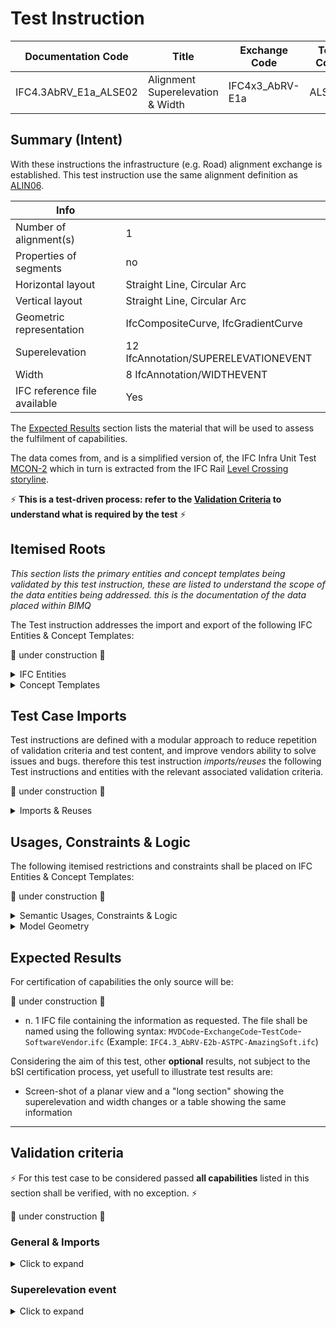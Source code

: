 # Test Instruction

| Documentation Code    | Title                            | Exchange Code   | Test Code | Author        | Data Owner | Version | Date       |
| --------------------- | -------------------------------- | --------------- | --------- | ------------- | ---------- | ------- | ---------- |
| IFC4.3AbRV_E1a_ALSE02 | Alignment Superelevation & Width | IFC4x3_AbRV-E1a | ALSE02    | Lars WIkström | FTIA       | 1.0     | 07.01.2022 |


## Summary (Intent)

With these instructions the infrastructure (e.g. Road) alignment exchange is established. This test instruction use the same alignment definition as [ALIN06](../ALIN06).

| Info                         |                                      |
| ---------------------------- | ------------------------------------ |
| Number of alignment(s)       | 1                                    |
| Properties of segments       | no                                   |
| Horizontal layout            | Straight Line, Circular Arc          |
| Vertical layout              | Straight Line, Circular Arc          |
| Geometric representation     | IfcCompositeCurve, IfcGradientCurve  |
| Superelevation               | 12 IfcAnnotation/SUPERELEVATIONEVENT |
| Width                        | 8 IfcAnnotation/WIDTHEVENT           |
| IFC reference file available | Yes                                  |

The [Expected Results](#Expected-Results) section lists the material that will be used to assess the fulfilment of capabilities.

The data comes from, and is a simplified version of, the IFC Infra Unit Test [MCON-2](https://github.com/bSI-InfraRoom/IFC-infra-unit-test/tree/main/MCON-2) which in turn is extracted from the IFC Rail [Level Crossing storyline](https://github.com/IFCRail/IFC-Rail-Unit-Test/tree/master/8_Storylines%20Test%20(SL)/SL08_Level%20Crossing). 

:zap: **This is a test-driven process: refer to the [Validation Criteria](#Validation-Criteria) to understand what is required by the test** :zap:

## Itemised Roots
*This section lists the primary entities and concept templates being validated by this test instruction, these are listed to understand the scope of the data entities being addressed. this is the documentation of the data placed within BIMQ*

The Test instruction addresses the import and export of the following IFC Entities & Concept Templates:

:construction: under construction :construction:

<details><summary>IFC Entities</summary>

These entities represent a test-specific subset of the wider AbRV_Ex exchange and the overall AbRV MVD. **The scope of the test shall not be used as a definitive scope of the exchange, or of the entire MVD.**

- Inherited from imported tests:
  - Model setup
    - *IfcSite*
    - *IfcRoad*
    - *IfcRepresentationContext*
    - *IfcMapConversion*
    - *IfcProjectedCRS*
    - *IfcUnitAssignment*
  - Alignment
    - *IfcAlignment*
    - *IfcAlignmentHorizontal*
    - *IfcAlignmentVertical*
    - *IfcAlignmentSegment*
    - *IfcAlignmentHorizontalSegment*
    - *IfcAlignmentVerticalSegment*
    - *IfcCompositeCurve*
    - *IfcGradientCurve*
    - *IfcCurveSegment*
    - *IfcLine*
    - *IfcCircle*
- For this test instruction:
  - *IfcAnnotation*
  - *IfcPropertySet*
  - *IfcPropertySingleValue*
  - *IfcPropertyEnumeratedValue*
  - *IfcLinearPlacement*

</details>

<details><summary>Concept Templates</summary>

These concept templates represent a test-specific subset of the wider AbRV_Ex exchange and the overall AbRV MVD, that must be correctly exported to meet the validation criteria. **The scope of the test shall not be used as a definitive scope of the exchange, or of the entire MVD.**

- Inherited from imported tests:
  - *Project Units*
  - *Project Representation Context*
  - *Project Global Positioning*
  - *Spatial Decomposition*
  - *Spatial Composition*
  - *Spatial Container*
  - *Alignment Decomposition*
  - *Alignment Geometry Gradient*
  - *Product Local Placement*

- For this test instruction:
  - *Product Linear Placement*
  - *Property Sets for Objects*


</details>

## Test Case Imports
Test instructions are defined with a modular approach to reduce repetition of validation criteria and test content, and improve vendors ability to solve issues and bugs. therefore this test instruction *imports/reuses* the following Test instructions and entities with the relevant associated validation criteria.

:construction: under construction :construction:

<details><summary>Imports & Reuses</summary>

| TI Code                                                      | Test Instruction Title          | Comments                                                     |
| ------------------------------------------------------------ | ------------------------------- | ------------------------------------------------------------ |
| [**IFC4x3_AbRV-E1a-ALIN06**](https://github.com/bSI-InfraRoom/MVD-Infra-Test-Instructions/blob/develop/E1a-ARSE/ALIN06) | Alignment Infrastructure Curves | Including all dependencies, i.e. E0_SSRD, E0_SSSI and E0_MSTP |

</details>

## Usages, Constraints & Logic
The following itemised restrictions and constraints shall be placed on IFC Entities & Concept Templates:

:construction: under construction :construction:

<details><summary>Semantic Usages, Constraints & Logic</summary>

| **ID** | **CRITERIA**                         | **VALUE**                           | **COMMENT** |
| ------ | ------------------------------------ | ----------------------------------- | ----------- |
| SE_00  | Superelevation structure is verified | See below for further specification |             |
| SE_01  | Width structure is verified          | See below for further specification |             |

SE_00: Superelevation structure is verified

>1. The dataset shall contain 12 superelevation event instances, each represented by an `IfcAnnotation` with `PredefinedType=.SUPERELEVATIONEVENT.`
>2. Each superelevation event shall have an associated `IfcLinearPlacement` relative to the alignment curve according to CT Product Linear Placement at the specified locations
>3. Each superelevation event shall have an associated Property set with the name `Pset_Superelevation` according to CT Property sets For Objects
>4. Each `Pset_Superelevation` shall have properties `Side`, `Superelevation` and `TransitionSuperelevation` set to the specified values.

SE_01: Width structure is verified

>1. The dataset shall contain 8 width event instances, each represented by an `IfcAnnotation` with `PredefinedType=.WIDTHEVENT.`
>2. Each width event shall have an associated `IfcLinearPlacement` relative to the alignment curve according to CT Product Linear Placement at the specified locations
>3. Each width event shall have an associated Property set with the name `Pset_Width` according to CT Property sets For Objects
>4. Each `Pset_Width` shall have properties `Side`, `NominalWidth` and `TransitionWidth` set to the specified values.

</details>

<details><summary>Model Geometry</summary>
The Test case requires the following additional checks related to Model Geometry:
Neither the superelevation events nor the Width events needs explicit geometric representation.
</details>

## Expected Results

For certification of capabilities the only source will be:

:construction: under construction :construction:

- n. 1 IFC file containing the information as requested. The file shall be named using the following syntax: `MVDCode`-`ExchangeCode`-`TestCode`-`SoftwareVendor`.`ifc` (Example: `IFC4.3_AbRV-E2b-ASTPC-AmazingSoft.ifc`)

Considering the aim of this test, other **optional** results, not subject to the bSI certification process, yet usefull to illustrate test results are:
- Screen-shot of a planar view and a "long section" showing the superelevation and width changes or a table showing the same information

---

## Validation criteria
:zap: For this test case to be considered passed **all capabilities** listed in this section shall be verified, with no exception. :zap:

:construction: under construction :construction:

### General & Imports

<details><summary>Click to expand</summary>

- All the concept templates must be correctly implemented as presented in the validation criteria
- At least 1 instance of each entity listed in [Itemised Roots](#Itemised-Roots) is present in the file.


#### Imports
| **TI Code**           | **Criteria Codes** | *COMMENT**                                 |
| --------------------- | ------------------ | ------------------------------------------ |
| IFC4.3AbRV_E1a_ALIN06 | ALL CRITERIA       | As outlined in the ALIN06 test instruction |


#### General
| **ID**  | **CRITERIA**                                        | **VALUE**                                     | **COMMENT** |
|---------|-----------------------------------------------------|-----------------------------------------------|-------------|
| GENE_01 | All requested entities are present in the IFC model | per [Entities Table](Dataset/README.md#Entities-Table) |    |

</details>

### Superelevation event

<details><summary>Click to expand</summary>

| **ID**  | **CRITERIA**                                                 | **VALUE**                                      | **COMMENT** |
| ------- | ------------------------------------------------------------ | ---------------------------------------------- | ----------- |
| ALSE_01 | Superelevation events contained in file                      | 12                                             |             |
| ALSE_02 | Each superelevation event has a linear placement at the specified location | See [Dataset description](./Dataset/README.md) |             |
| ALSE_03 | Each superelevation event has a Pset_Superelevation attached with the correct property values assigned | See [Dataset description](./Dataset/README.md) |             |
| ALSE_04 | Width events contained in file                               | 8                                              |             |
| ALSE_05 | Each width event has a linear placement at the specified location | See [Dataset description](./Dataset/README.md) |             |
| ALSE_06 | Each width event has a Pset_Width attached with the correct property values assigned | See [Dataset description](./Dataset/README.md) |             |

Question: Shall the events be nested to the alignment?

</details>
